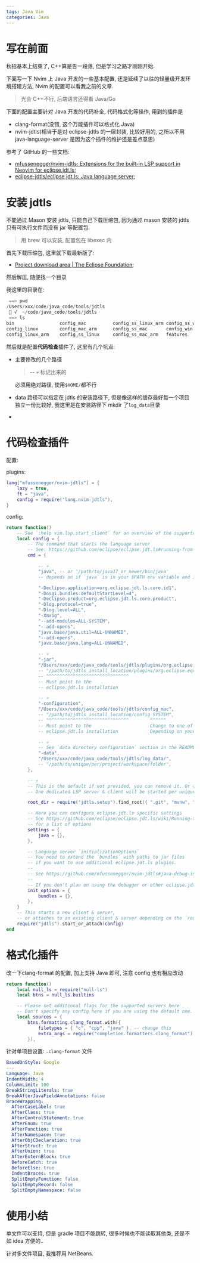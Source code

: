 ```yaml
---
tags: Java Vim
categories: Java
---
```




# 写在前面

秋招基本上结束了, C++算是告一段落, 但是学习之路才刚刚开始. 

下面写一下 Nvim 上 Java 开发的一些基本配置, 还是延续了以往的轻量级开发环境搭建方法, Nvim 的配置可以看我之前的文章.

>   光会 C++不行, 后端语言还得看 Java/Go

下面的配置主要针对 Java 开发的代码补全, 代码格式化等操作, 用到的插件是 

-   clang-format(没错, 这个万能插件可以格式化 Java)
-   nvim-jdtls(相当于是对 eclipse-jdtls 的一层封装, 比较好用的, 之所以不用 java-language-server 是因为这个插件的维护还是差点意思)

参考了 GitHub 的一些文档:

-   [mfussenegger/nvim-jdtls: Extensions for the built-in LSP support in Neovim for eclipse.jdt.ls](https://github.com/mfussenegger/nvim-jdtls);
-   [eclipse-jdtls/eclipse.jdt.ls: Java language server](https://github.com/eclipse-jdtls/eclipse.jdt.ls#installation);

# 安装 jdtls

不能通过 Mason 安装 jdtls, 只能自己下载压缩包, 因为通过 mason 安装的 jdtls 只有可执行文件而没有 jar 等配置包.

>   用 brew 可以安装, 配置包在 libexec 内

首先下载压缩包, 这里就下载最新版了:

-   [Project download area | The Eclipse Foundation](https://www.eclipse.org/downloads/download.php?file=/jdtls/snapshots/jdt-language-server-latest.tar.gz);

然后解压, 随便找一个目录

我这里的目录在:

```c
 ==> pwd
/Users/xxx/code/java_code/tools/jdtls
  √  ~/code/java_code/tools/jdtls
 ==> ls
bin                 config_mac          config_ss_linux_arm config_ss_win       log_data
config_linux        config_mac_arm      config_ss_mac       config_win          plugins
config_linux_arm    config_ss_linux     config_ss_mac_arm   features
```

然后就是配置**代码检查**插件了, 这里有几个坑点:

-   主要修改的几个路径

    >   -- 💀 标记出来的

    必须用绝对路径, 使用`$HOME/`都不行

-   data 路径可以指定在 jdtls 的安装路径下, 但是像这样的缓存最好每一个项目独立一份比较好, 我这里是在安装路径下 mkdir 了`log_data`目录

-   



# 代码检查插件

配置:

plugins:

```lua
lang["mfussenegger/nvim-jdtls"] = {
	lazy = true,
	ft = "java",
	config = require("lang.nvim-jdtls"),
}
```

config:

```lua
return function()
	-- See `:help vim.lsp.start_client` for an overview of the supported `config` options.
	local config = {
		-- The command that starts the language server
		-- See: https://github.com/eclipse/eclipse.jdt.ls#running-from-the-command-line
		cmd = {

			-- 💀
			"java", -- or '/path/to/java17_or_newer/bin/java'
			-- depends on if `java` is in your $PATH env variable and if it points to the right version.

			"-Declipse.application=org.eclipse.jdt.ls.core.id1",
			"-Dosgi.bundles.defaultStartLevel=4",
			"-Declipse.product=org.eclipse.jdt.ls.core.product",
			"-Dlog.protocol=true",
			"-Dlog.level=ALL",
			"-Xmx1g",
			"--add-modules=ALL-SYSTEM",
			"--add-opens",
			"java.base/java.util=ALL-UNNAMED",
			"--add-opens",
			"java.base/java.lang=ALL-UNNAMED",

			-- 💀
			"-jar",
			"/Users/xxx/code/java_code/tools/jdtls/plugins/org.eclipse.equinox.launcher_1.6.500.v20230717-2134.jar",
			-- "/path/to/jdtls_install_location/plugins/org.eclipse.equinox.launcher_VERSION_NUMBER.jar",
			-- ^^^^^^^^^^^^^^^^^^^^^^^^^^^^^^^                                       ^^^^^^^^^^^^^^
			-- Must point to the                                                     Change this to
			-- eclipse.jdt.ls installation                                           the actual version

			-- 💀
			"-configuration",
			"/Users/xxx/code/java_code/tools/jdtls/config_mac",
			-- "/path/to/jdtls_install_location/config_SYSTEM",
			-- ^^^^^^^^^^^^^^^^^^^^^^^^^^^^^^^        ^^^^^^
			-- Must point to the                      Change to one of `linux`, `win` or `mac`
			-- eclipse.jdt.ls installation            Depending on your system.

			-- 💀
			-- See `data directory configuration` section in the README
			"-data",
			"/Users/xxx/code/java_code/tools/jdtls/log_data/",
			-- "/path/to/unique/per/project/workspace/folder",
		},

		-- 💀
		-- This is the default if not provided, you can remove it. Or adjust as needed.
		-- One dedicated LSP server & client will be started per unique root_dir

		root_dir = require("jdtls.setup").find_root({ ".git", "mvnw", "gradlew" }),

		-- Here you can configure eclipse.jdt.ls specific settings
		-- See https://github.com/eclipse/eclipse.jdt.ls/wiki/Running-the-JAVA-LS-server-from-the-command-line#initialize-request
		-- for a list of options
		settings = {
			java = {},
		},

		-- Language server `initializationOptions`
		-- You need to extend the `bundles` with paths to jar files
		-- if you want to use additional eclipse.jdt.ls plugins.
		--
		-- See https://github.com/mfussenegger/nvim-jdtls#java-debug-installation
		--
		-- If you don't plan on using the debugger or other eclipse.jdt.ls plugins you can remove this
		init_options = {
			bundles = {},
		},
	}
	-- This starts a new client & server,
	-- or attaches to an existing client & server depending on the `root_dir`.
	require("jdtls").start_or_attach(config)
end
```





# 格式化插件

改一下clang-format 的配置, 加上支持 Java 即可, 注意 config 也有相应改动

```lua
return function()
	local null_ls = require("null-ls")
	local btns = null_ls.builtins

	-- Please set additional flags for the supported servers here
	-- Don't specify any config here if you are using the default one.
	local sources = {
		btns.formatting.clang_format.with({
			filetypes = { "c", "cpp", "java" }, -- change this
			extra_args = require("completion.formatters.clang_format"),
		}),

```



针对单项目设置: `.clang-format` 文件

```yaml
BasedOnStyle: Google
---
Language: Java
IndentWidth: 4
ColumnLimit: 100
BreakStringLiterals: true
BreakAfterJavaFieldAnnotations: false
BraceWrapping:
  AfterCaseLabel: true
  AfterClass: true
  AfterControlStatement: true
  AfterEnum: true
  AfterFunction: true
  AfterNamespace: true
  AfterObjCDeclaration: true
  AfterStruct: true
  AfterUnion: true
  AfterExternBlock: true
  BeforeCatch: true
  BeforeElse: true
  IndentBraces: true
  SplitEmptyFunction: false
  SplitEmptyRecord: false
  SplitEmptyNamespace: false
```

# 使用小结



单文件可以支持, 但是 gradle 项目不能跳转, 很多时候也不能读取其他类, 还是不如 idea 方便的..

针对多文件项目, 我推荐用 NetBeans.
